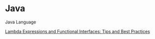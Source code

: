 # Java

Java Language

[Lambda Expressions and Functional Interfaces: Tips and Best Practices](https://www.baeldung.com/java-8-lambda-expressions-tips)